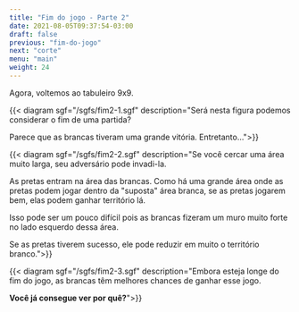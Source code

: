 ```yaml
---
title: "Fim do jogo - Parte 2"
date: 2021-08-05T09:37:54-03:00
draft: false
previous: "fim-do-jogo"
next: "corte"
menu: "main"
weight: 24
---
```


Agora, voltemos ao tabuleiro 9x9.

{{< diagram sgf="/sgfs/fim2-1.sgf" description="Será nesta figura podemos considerar o fim de uma partida?</p><p>Parece que as brancas tiveram uma grande vitória. Entretanto...">}} 

{{< diagram sgf="/sgfs/fim2-2.sgf" description="Se você cercar uma área muito larga, seu adversário pode invadi-la.</p><p>As pretas entram na área das brancas. Como há uma grande área onde as pretas podem jogar dentro da \"suposta\" área branca, se as pretas jogarem bem, elas podem ganhar território lá.</p><p>Isso pode ser um pouco difícil pois as brancas fizeram um muro muito forte no lado esquerdo dessa área.</p><p>Se as pretas tiverem sucesso, ele pode reduzir em muito o território branco.">}} 

{{< diagram sgf="/sgfs/fim2-3.sgf" description="Embora esteja longe do fim do jogo, as brancas têm melhores chances de ganhar esse jogo.</p><p><strong>Você já consegue ver por quê?</strong>">}} 

